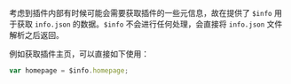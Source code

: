 
考虑到插件内部有时候可能会需要获取插件的一些元信息，故在提供了 `$info` 用于获取 `info.json` 的数据。`$info` 不会进行任何处理，会直接将 `info.json` 文件解析之后返回。

例如获取插件主页，可以直接如下使用：

```js
var homepage = $info.homepage;
```

